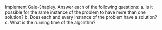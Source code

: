Implement Gale-Shapley. Answer each of the following questions:
a.	Is it possible for the same instance of the problem to have more than one solution?
b.	Does each and every instance of the problem have a solution?
c.	What is the running time of the algorithm?
